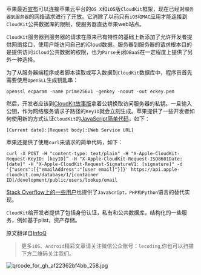 苹果最近[宣布](https://developer.apple.com/news/?id=02042016a)可以连接苹果云平台的`OS X`和`iOS`版`CloudKit`框架，现在已经对`服务器到服务器`的网络请求进行了开放。它消除了以前只有`iOS和MAC`应用才能连接到`CloudKit`公共数据库的限制，使服务器直达苹果web站点。

`CloudKit`服务器到服务器的请求在原来已有特性的基础上新添加了允许开发者提供网络接口，使用户能访问自己的iCloud数据。服务器到服务器的请求根本目的是提供访问`iCloud`公共数据的权限，也为`Parse`关闭`DBaaS`在一定程度上提供了另外一种选择。

为了从服务器端程序或者脚本读取或写入数据到`CloudKit`数据库中，程序员首先需要使用`OpenSLL`生成钥匙串：

    openssl ecparam -name prime256v1 -genkey -noout -out eckey.pem

然后，开发者应该到[CloudKit故事版](https://icloud.developer.apple.com/dashboard)拿着公钥换取访问服务器的私钥。一旦输入公钥，作为网络服务请求子路径的`KeyID`就会立刻生成。苹果提供了一些开发者如何使用新的方式认证`CloudKit`的[JavaScript简单代码](https://developer.apple.com/library/ios/samplecode/CloudAtlas/Listings/Node_node_client_s2s_README_md.html#//apple_ref/doc/uid/TP40014599-Node_node_client_s2s_README_md-DontLinkElementID_200)，如下：

    [Current date]:[Request body]:[Web Service URL]

苹果还提供了使用`curl`来请求的简单代码，如下：

	curl -X POST -H "content-type: text/plain" -H "X-Apple-CloudKit-Request-KeyID: [keyID]” -H "X-Apple-CloudKit-Request-ISO8601Date: [date]" -H "X-Apple-CloudKit-Request-SignatureV1: [signature]" -d '{"users":[{"emailAddress":"[user email]"}]}' https://api.apple-cloudkit.com/database/1/[container ID]/development/public/users/lookup/email

[Stack Overflow上的一些用户](http://stackoverflow.com/questions/35247436/cloudkit-server-to-server-authentication/35254094)也提供了`JavaScript，PHP和Python`语言的替代实现。

`CloudKit`给开发者提供了包括身份认证，私有和公共数据库，结构化的一些服务，例如基于plist，资产存储。

原文翻译自[InfoQ](http://www.infoq.com/news/2016/02/cloudkit-server-to-server)

> 更多`iOS`、`Android`精彩文章请关注微信公众账号：`lecoding`,你也可以扫描下方二维码关注我们。

![qrcode_for_gh_af22362bf4bb_258.jpg](http://upload-images.jianshu.io/upload_images/1159872-fc0ea2c48064eb49.jpg?imageMogr2/auto-orient/strip%7CimageView2/2/w/1240)
